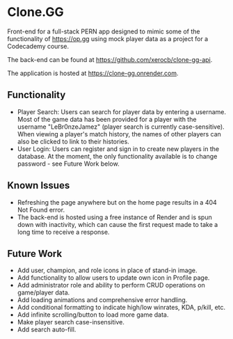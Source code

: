 # Clone.GG

Front-end for a full-stack PERN app designed to mimic some of the functionality of https://op.gg using mock player data as a project for a Codecademy course.

The back-end can be found at https://github.com/xerocb/clone-gg-api.

The application is hosted at https://clone-gg.onrender.com.

## Functionality

- Player Search: Users can search for player data by entering a username. Most of the game data has been provided for a player with the username "LeBr0nzeJamez" (player search is currently case-sensitive). When viewing a player's match history, the names of other players can also be clicked to link to their histories.
- User Login: Users can register and sign in to create new players in the database. At the moment, the only functionality available is to change password - see Future Work below.

## Known Issues

- Refreshing the page anywhere but on the home page results in a 404 Not Found error.
- The back-end is hosted using a free instance of Render and is spun down with inactivity, which can cause the first request made to take a long time to receive a response.

## Future Work

- Add user, champion, and role icons in place of stand-in image.
- Add functionality to allow users to update own icon in Profile page.
- Add administrator role and ability to perform CRUD operations on game/player data.
- Add loading animations and comprehensive error handling.
- Add conditional formatting to indicate high/low winrates, KDA, p/kill, etc.
- Add infinite scrolling/button to load more game data.
- Make player search case-insensitive.
- Add search auto-fill.